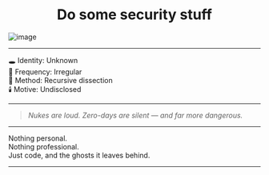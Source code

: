 <!--
![image](https://github.com/user-attachments/assets/4843488b-6b40-4275-8156-6d61d73f499c)
-->

<h1 align="center">Do some security stuff</h1>

<!--
<h3 align="center">I am adh1ka. I love to learn anything about Information Security!</h3>
- 🔭 I’m currently exploring on **Active Directory & Low-Level Security Stuff**
- 🌱 I’m currently learning **Reverse Engineering and Binary Exploitation**
-->

![image](https://github.com/user-attachments/assets/38f7d8c6-07db-4fdf-af21-b12ac222cfbb)

---

🕳️ Identity: Unknown  
📡 Frequency: Irregular  
🧬 Method: Recursive dissection  
🕯️ Motive: Undisclosed

---

> *Nukes are loud. Zero-days are silent — and far more dangerous.*

---

Nothing personal.  
Nothing professional.  
Just code, and the ghosts it leaves behind.

---
